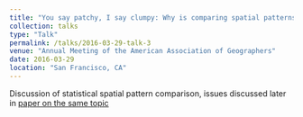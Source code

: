 ```yaml
---
title: "You say patchy, I say clumpy: Why is comparing spatial patterns difficult?"
collection: talks
type: "Talk"
permalink: /talks/2016-03-29-talk-3
venue: "Annual Meeting of the American Association of Geographers"
date: 2016-03-29
location: "San Francisco, CA"
---
```


Discussion of statistical spatial pattern comparison, issues discussed later in [paper on the same topic](https://onlinelibrary.wiley.com/doi/abs/10.1111/gec3.12356)
